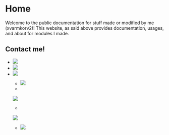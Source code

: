 # Home
Welcome to the public documentation for stuff made or modified by me (xvarmkorv2)!
This website, as said above provides documentation, usages, and about for modules I made.

## Contact me!
- <a href="https://github.com/xvarmkorv2" alt="github account">
  <img src="https://img.shields.io/badge/Github-@xvarmkorv2-2C2D72?style=for-the-badge&logo=github&logoColor=white"/></a>
- <a href="https://www.roblox.com/users/810205422/profile" alt="roblox account">
  <img src="https://img.shields.io/badge/Roblox-@xvarmkorv2-2C2D72?style=for-the-badge&logo=roblox&logoColor=white"/></a>
- <a href="https://devforum.roblox.com/u/xvarmkorv2" alt="roblox devfourm account">
  <img src="https://img.shields.io/badge/Roblox%20
Devforum-@xvarmkorv2-2C2D72?style=for-the-badge&logo=roblox&logoColor=white"/></a>
- <a href="https://twitter.com/Varmkorv_Tva" alt="twitter account">
  <img src="https://img.shields.io/badge/Twitter-@Varmkorv_Tva-2C2D72?style=for-the-badge&logo=twitter&logoColor=white"/></a>
- <a href="https://mail.google.com/mail/?view=cm&fs=1&to=xvarmkorv2@gmail.com" alt="gmail acoaccountunt">
<img src="https://img.shields.io/badge/EMail-xvarmkorv2@gmail.com-2C2D72?style=for-the-badge&logo=gmail&logoColor=white"/></a>
- <a href="https://discord.com/users/469977493299003412" alt="discord account">
<img src="https://img.shields.io/badge/Discord-xVarmkorv2%239278-2C2D72?style=for-the-badge&logo=discord&logoColor=white"/></a>
- <a href="https://www.reddit.com/r/Varmkorv_Tva/" alt="Subreddit">
  <img src="https://img.shields.io/reddit/subreddit-subscribers/Varmkorv_Tva?style=social"/></a>
